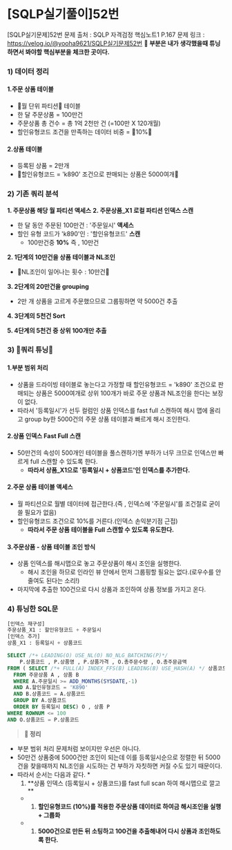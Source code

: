 # \[SQLP실기풀이]52번

\[SQLP실기문제]52번 문제 출처 : SQLP 자격검정 핵심노트1 P.167 문제 링크 : https://velog.io/@yooha9621/SQLP실기문제52번 **🍎 부분은 내가 생각했을때 튜닝하면서 봐야할 핵심부분을 체크한 곳이다.**

### 1) 데이터 정리

#### 1.주문 상품 테이블

* 🍎월 단위 파티션🍎 테이블
* 한 달 주문상품 = 100만건
* 주문상품 총 건수 = 총 1억 2천만 건 (=100만 X 120개월)
* 할인유형코드 조건을 만족하는 데이터 비중 = 🍎10%🍎

#### 2.상품 테이블

* 등록된 상품 = 2만개
* 🍎할인유형코드 = 'k890' 조건으로 판매되는 상품은 5000여개🍎

### 2) 기존 쿼리 분석

**1. 주문상품 해당 월 파티션 액세스** **2. 주문상품\_X1 로컬 파티션 인덱스 스캔**

* 한 달 동안 주문된 100만건 : '주문일시' **액세스**
* 할인 유형 코드가 'k890'인 : '할인유형코드' **스캔**
  * 100만건중 **10%** 즉 , 10만건

**2. 1단계의 10만건을 상품 테이블과 NL조인**

* 🍎NL조인이 일어나는 횟수 : 10만건🍎

**3. 2단계의 20만건을 grouping**

* 2만 개 상품을 고르게 주문했으므로 그룹핑하면 약 5000건 추출

**4. 3단계의 5천건 Sort**

**5. 4단계의 5천건 중 상위 100개만 추출**

### 3) 🍎쿼리 튜닝🍎

#### 1.부분 범위 처리

* 상품을 드라이빙 테이블로 놓는다고 가정할 때 할인유형코드 = 'k890' 조건으로 판매되는 상품은 5000여개로 상위 100개가 바로 주문 상품과 NL조인을 한다는 보장이 없다.
* 따라서 '등록일시'가 선두 컬럼인 상품 인덱스를 fast full 스캔하여 해시 맵에 올리고 group by한 5000건의 주문 상품 테이블과 빠르게 해시 조인한다.

#### 2.상품 인덱스 Fast Full 스캔

* 50만건의 속성이 500개인 테이블을 풀스캔하기엔 부하가 너무 크므로 인덱스만 빠르게 full 스캔할 수 있도록 한다.
  * **따라서 상품\_X1으로 '등록일시 + 상품코드'인 인덱스를 추가한다.**

#### 2.주문 상품 테이블 액세스

* 월 파티션으로 월별 데이터에 접근한다.(즉 , 인덱스에 '주문일시'를 조건절로 굳이 쓸 필요가 없음)
* 할인유형코드 조건으로 10%를 거른다.(인덱스 손익분기점 근접)
  * **따라서 주문 상품 테이블을 Full 스캔할 수 있도록 유도한다.**

#### 3.주문상품 - 상품 테이블 조인 방식

* 상품 인덱스를 해시맵으로 놓고 주문상품이 해시 조인을 실행한다.
  * 해시 조인을 하므로 인라인 뷰 안에서 먼저 그룹핑할 필요는 없다.(로우수를 안 줄여도 된다는 소리!)
* 마지막에 추출한 100건으로 다시 상품과 조인하여 상품 정보를 가지고 온다.

### 4) 튜닝한 SQL문

```sql
[인덱스 재구성]
주문상품_X1 : 할인유형코드 + 주문일시
[인덱스 추가]
상품_X1 : 등록일시 + 상품코드

SELECT /*+ LEADING(O) USE_NL(O) NO_NLG_BATCHING(P)*/
	P.상품코드 , P.상품명 , P.상품가격 , O.총주문수량 , O.총주문금액 
FROM ( SELECT /*+ FULL(A) INDEX_FFS(B) LEADING(B) USE_HASH(A) */ 상품코드 ,SUM(O.주문수량) 총주문수량 , SUM(O.주문금액) 총주문금액
  FROM 주문상품 A , 상품 B
  WHERE A.주문일시 >= ADD_MONTHS(SYSDATE,-1)
  AND A.할인유형코드 = 'K890'
  AND B.상품코드 = A.상품코드
  GROUP BY A.상품코드 
  ORDER BY 등록일시 DESC) O , 상품 P
WHERE ROWNUM <= 100
AND O.상품코드 = P.상품코드
```

> **🍎 정리**

* 부분 범위 처리 문제처럼 보이지만 우선은 아니다.
* 50만건 상품중에 5000건만 조인이 되는데 이를 등록일시순으로 정렬한 뒤 5000건을 찾을때까지 NL조인을 시도하는 건 부하가 자칫하면 커질 수도 있기 때문이다.
* 따라서 순서는 다음과 같다.
  *
    1. \*\*상품 인덱스 (등록일시 + 상품코드)를 fast full scan 하여 해시맵으로 깔고 \*\*
  *
    1. **할인유형코드 (10%)를 적용한 주문상품 데이터로 하여금 해시조인을 실행 + 그룹화**
  *
    1. **5000건으로 만든 뒤 소팅하고 100건을 추출해내어 다시 상품과 조인하도록 한다.**
